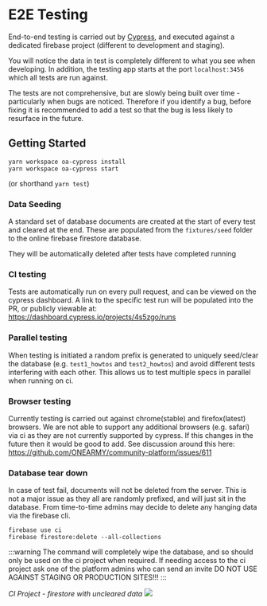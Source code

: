 # E2E Testing

End-to-end testing is carried out by [Cypress](https://www.cypress.io/), and executed against a dedicated firebase project (different to development and staging).

You will notice the data in test is completely different to what you see when developing. In addition, the testing app starts at the port `localhost:3456` which all tests are run against.

The tests are not comprehensive, but are slowly being built over time - particularly when bugs are noticed. Therefore if you identify a bug, before fixing it is recommended to add a test so that the bug is less likely to resurface in the future.

## Getting Started

```
yarn workspace oa-cypress install
yarn workspace oa-cypress start
```

(or shorthand `yarn test`)

### Data Seeding

A standard set of database documents are created at the start of every test and cleared at the end. These are populated from the `fixtures/seed` folder to the online firebase firestore database.

They will be automatically deleted after tests have completed running

### CI testing

Tests are automatically run on every pull request, and can be viewed on the cypress dashboard. A link to the specific test run will be populated into the PR, or publicly viewable at: https://dashboard.cypress.io/projects/4s5zgo/runs

### Parallel testing

When testing is initiated a random prefix is generated to uniquely seed/clear the database (e.g. `test1_howtos` and `test2_howtos`) and avoid different tests interfering with each other. This allows us to test multiple specs in parallel when running on ci.

### Browser testing

Currently testing is carried out against chrome(stable) and firefox(latest) browsers. We are not able to support any additional browsers (e.g. safari) via ci as they are not currently supported by cypress. If this changes in the future then it would be good to add. See discussion around this here: https://github.com/ONEARMY/community-platform/issues/611

### Database tear down

In case of test fail, documents will not be deleted from the server. This is not a major issue as they all are randomly prefixed, and will just sit in the database. From time-to-time admins may decide to delete any hanging data via the firebase cli.

```
firebase use ci
firebase firestore:delete --all-collections
```

:::warning
The command will completely wipe the database, and so should only be used on the ci project when required. If needing access to the ci project ask one of the platform admins who can send an invite
DO NOT USE AGAINST STAGING OR PRODUCTION SITES!!!
:::

_CI Project - firestore with uncleared data_
![](./images/ci-firestore-project.png)
